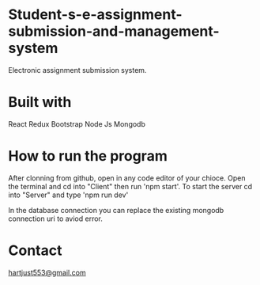 # Student-s-e-assignment-submission-and-management-system
Electronic assignment submission system.

# Built with
React
Redux
Bootstrap
Node Js
Mongodb

# How to run the program
After clonning from github, open in any code editor of your chioce. Open the terminal and cd into "Client" then run 'npm start'.
To start the server cd into "Server" and type 'npm run dev'

In the database connection you can replace the existing mongodb connection uri to aviod error.


# Contact
hartjust553@gmail.com

